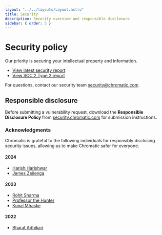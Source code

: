 ```yaml
---
layout: "../../layouts/Layout.astro"
title: Security
description: Security overview and responsible disclosure
sidebar: { order: 5 }
---
```


# Security policy

Our priority is securing your intellectual property and information.

- [View latest security report](https://app.drata.com/security-report/36340072-4a17-4b9e-80be-1b80562aeb41/30c79316-dfa2-42a8-9b0c-2766cd6ecb89)
- [View SOC 2 Type 2 report](https://security.chromatic.com/)

For questions, contact our security team [security@chromatic.com](mailto:security@chromatic.com).

## Responsible disclosure

Before submitting a vulnerability request, download the **Responsible Disclosure Policy** from [security.chromatic.com](https://security.chromatic.com/) for submission instructions.

### Acknowledgments

Chromatic is grateful to the following individuals for responsibly disclosing security issues, allowing us to make Chromatic safer for everyone.

#### 2024

- [Harish Harishwar](https://x.com/Hari_harishwar)
- [James Zeilenga](https://www.linkedin.com/in/james-zeilenga)

#### 2023

- [Rohit Sharma](https://www.linkedin.com/in/r0x5r/)
- [Professor the Hunter](https://www.linkedin.com/in/bughuntar/)
- [Kunal Mhaske](https://www.linkedin.com/in/kunal-mhaske-59928a170/)

#### 2022

- [Bharat Adhikari](https://www.linkedin.com/in/bharat-adhikari-726337225)
